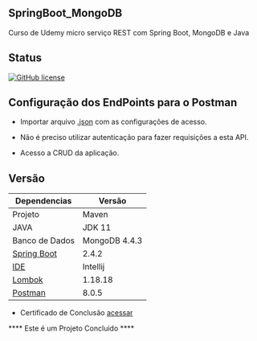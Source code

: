 ## SpringBoot_MongoDB

Curso de Udemy micro serviço REST com Spring Boot, MongoDB e Java

## Status

[![GitHub license](https://img.shields.io/github/license/gabryelboeira/SpringBoot_MongoDB)](https://github.com/GabryelBoeira/SpringBoot_MongoDB/blob/main/LICENSE)

## Configuração dos EndPoints para o Postman

- Importar arquivo [.json](https://github.com/GabryelBoeira/SpringBoot_MongoDB/blob/main/Easy%20Task.postman_collection.json) com as configurações de acesso.
- Não é preciso utilizar autenticação para fazer requisições a esta API.

- Acesso a CRUD da aplicação.

## Versão

| Dependencias                                                                  | Versão        |
| ----------------------------------------------------------------------------- | ------------- |
| Projeto                                                                       | Maven         |
| JAVA                                                                          | JDK 11        |
| Banco de Dados                                                                | MongoDB 4.4.3 |
| [Spring Boot](https://start.spring.io/)                                       | 2.4.2         |
| [IDE](https://www.jetbrains.com/pt-br/idea/)                                  | Intellij      |
| [Lombok](https://mvnrepository.com/artifact/org.projectlombok/lombok/1.18.18) | 1.18.18       |
| [Postman](https://www.postman.com/downloads/)                                 | 8.0.5         |


- Certificado de Conclusão [acessar](https://www.udemy.com/certificate/UC-085f007f-6bf3-4c76-8fb2-4d84dab8f573)

**** Este é um Projeto Concluido ****

